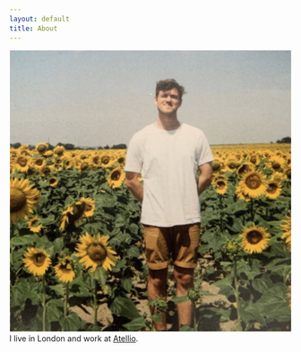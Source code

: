 ```yaml
---
layout: default
title: About
---
```

<div>
<img  id="pic-me" src="/static/me.jpg">
</div>
I live in London and work at <a href="https://www.atellio.com">Atellio</a>.